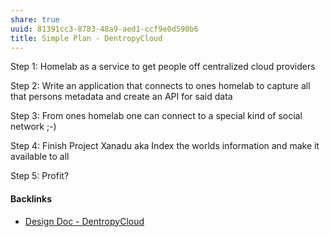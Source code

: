 ```yaml
---
share: true
uuid: 81391cc3-8783-48a9-aed1-ccf9e0d590b6
title: Simple Plan - DentropyCloud
---
```

Step 1: Homelab as a service to get people off centralized cloud providers

Step 2: Write an application that connects to ones homelab to capture all that persons metadata and create an API for said data

Step 3: From ones homelab one can connect to a special kind of social network ;-)

Step 4: Finish Project Xanadu aka Index the worlds information and make it available to all

Step 5: Profit?

#### Backlinks

* [Design Doc - DentropyCloud](/6c1ccc56-5584-4ec8-9208-34fcdd2a97a5)